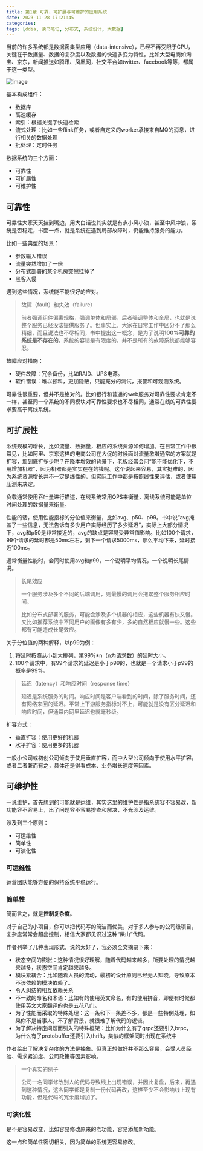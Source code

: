 ```yaml
---
title: 第1章 可靠、可扩展与可维护的应用系统
date: 2023-11-28 17:21:45
categories:
tags: [ddia, 读书笔记, 分布式, 系统设计, 大数据]
---
```

当前的许多系统都是数据密集型应用（data-intensive），已经不再受限于CPU，关键在于数据量、数据的复杂度以及数据的快速多变为特性。比如大型电商如淘宝、京东，新闻推送如腾讯、凤凰网，社交平台如twitter、facebook等等，都属于这一类型。

![image](image.jpeg)

基本构成组件：

- 数据库
- 高速缓存
- 索引：根据关键字快速检索
- 流式处理：比如一些flink任务，或者自定义的worker承接来自MQ的消息，进行相关的数据处理
- 批处理：定时任务

数据系统的三个方面：

- 可靠性
- 可扩展性
- 可维护性

## 可靠性

可靠性大家天天挂到嘴边，用大白话说其实就是有点小风小浪，甚至中风中浪，系统是否稳定，书面一点，就是系统在遇到局部故障时，仍能维持服务的能力。

比如一些典型的场景：

- 参数输入错误
- 流量突然增加了一倍
- 分布式部署的某个机房突然挂掉了
- 黑客入侵

遇到这些情况，系统能不能很好的应对。

> 故障（fault）和失效（failure）
>
> 前者强调组件偏离规格，强调单体和局部，后者强调整体和全局，也就是说整个服务已经没法提供服务了。但事实上，大家在日常工作中区分不了那么精细，而且说法也不尽相同，书中提出这一概念，是为了说明**100%可靠的系统是不存在的**，系统的容错是有限度的，并不是所有的故障系统都能够容忍。

故障应对措施：

- 硬件故障：冗余备份，比如RAID、UPS电源。
- 软件错误：难以预料，更加隐蔽，只能充分的测试，报警和可观测系统。

可靠性很重要，但并不是绝对的。比如银行和普通的web服务对可靠性要求肯定不一样，甚至同一个系统的不同模块对可靠性要求也不尽相同，通常在线的可靠性要求要高于离线系统。

## 可扩展性

系统规模的增长，比如流量、数据量，相应的系统资源如何增加。在日常工作中很常见，比如阿里、京东这样的电商公司在大促的时候面对流量激增通常的方案就是扩容，那到底扩多少呢？在降本增效的背景下，老板经常会问“能不能优化下，不用增加机器”，因为机器都是实实在在的钱呢。这个说起来容易，其实挺难的，因为系统资源增长并不一定是线性的，但实际工作中都是按照线性来评估，或者使用压测来决定。

负载通常使用吞吐量进行描述，在线系统常用QPS来衡量，离线系统可能是单位时间处理的数据量来衡量。

性能的话，使用性能指标的分位值来衡量，比如avg、p50、p99。书中说“avg掩盖了一些信息，无法告诉有多少用户实际经历了多少延迟”，实际上大部分情况下，avg和p50是非常接近的，avg的缺点是容易受异常值影响。比如100个请求，99个请求的延时都是50ms左右，剩下一个请求5000ms，那么平均下来，延时接近100ms。

通常衡量性能时，会同时使用avg和p99，一个说明平均情况，一个说明长尾情况。

> 长尾效应
>
> 一个服务涉及多个不同的后端调用，则最慢的调用会拖累整个服务相应时间。
>
> 比如分布式部署的服务，可能会涉及多个机器的相应，这些机器有快又慢。又比如推荐系统中不同用户的画像有多有少，多的自然相应就慢一些。这些都有可能造成长尾效应。

关于分位值的两种解释，以p99为例：

1. 将延时按照从小到大排列，第99%*n（n为请求数）的延时大小。
2. 100个请求中，有99个请求的延迟是小于p99的，也就是一个请求小于p99的概率是99%。

> 延迟（latency）和响应时间（response time）
>
> 延迟是系统服务的时间。响应时间是客户端看到的时间，除了服务时间，还有网络来回的延迟。平常上下游服务指标对不上，可能就是没有区分延迟和响应时间，但通常内网里延迟也就毫秒级。

扩容方式：

- 垂直扩容：使用更好的机器
- 水平扩容：使用更多的机器

一般小公司或初创公司倾向于使用垂直扩容，而中大型公司倾向于使用水平扩容，或者二者兼而有之，具体还是得看成本、业务增长速度等因素。

## 可维护性

一说维护，首先想到的可能就是运维，其实这里的维护性是指系统容不容易改，新功能容不容易上，出了问题容不容易排查和解决，不光涉及运维。

涉及到三个原则：

- 可运维性
- 简单性
- 可演化性

### 可运维性

运营团队能够方便的保持系统平稳运行。

### 简单性

简而言之，就是**控制复杂度**。

对于自己的小项目，你可以把代码写的简洁而优美，对于多人参与的公司级项目，复杂度常常会超出控制，相信大家都见识过这种“屎山”代码。

作者列举了几种表现形式，说的太好了，我必须全文摘录下来：

- 状态空间的膨胀：这种情况很好理解，随着代码越来越多，所要处理的情况越来越多，状态空间肯定越来越多。
- 模块紧耦合：比如随着人员的流动，最初的设计原则已经无人知晓，导致原本不该依赖的模块依赖了。
- 令人纠结的相互依赖关系
- 不一致的命名和术语：比如有的使用英文命名，有的使用拼音，即便有时候都使用英文大家翻译的也是五花八门。
- 为了性能而采取的特殊处理：这一条和下一条差不多，都是一些特例处理，如果你不是当事人，不了解背景，就很难了解代码的逻辑。
- 为了解决特定问题而引入的特殊框架：比如为什么有了grpc还要引入brpc，为什么有了protobuffer还要引入thrift，类似的框架同时出现在系统中

作者给出了解决复杂度的方法是抽象。但真正想做好并不那么容易，会受人员经验、需求紧迫度、公司政策等因素影响。

> 一个真实的例子
>
> 公司一名同学修改别人的代码导致线上出现错误，并因此复盘，后来，再遇到这种情况，这名同学都是复制一份代码再改，这样至少不会影响线上现有功能，但是代码的冗余度增加了。

### 可演化性

是不是容易改变，比如容易修改原来的老功能，容易添加新功能。

这一点和简单性密切相关，因为简单的系统更容易修改。
